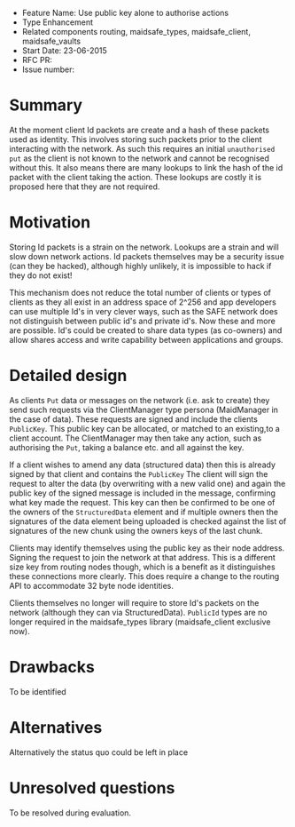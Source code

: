 - Feature Name: Use public key alone to authorise actions 
- Type Enhancement
- Related components routing, maidsafe_types, maidsafe_client, maidsafe_vaults
- Start Date: 23-06-2015
- RFC PR: 
- Issue number: 

# Summary

At the moment client Id packets are create and a hash of these packets used as identity. 
This involves storing such packets prior to the client interacting with the network. 
As such this requires an initial `unauthorised put` as the client is not known to the 
network and cannot be recognised without this. It also means there are many lookups
to link the hash of the id packet with the client taking the action. 
These lookups are costly it is proposed here that they are not required.  

# Motivation

Storing Id packets is a strain on the network. Lookups are a strain and will slow down
network actions. Id packets themselves may be a security issue (can they be hacked), although
highly unlikely, it is impossible to hack if they do not exist! 

This mechanism does not reduce the total number of clients or types of clients as they all exist 
in an address space of 2^256 and app developers can use multiple Id's in very clever ways, such 
as the SAFE network does not distinguish between public id's and private id's. Now these and more are possible.
Id's could be created to share data types (as co-owners) and allow shares access and write capability
between applications and groups. 

# Detailed design

As clients `Put` data or messages on the network (i.e. ask to create) they send such requests via the 
ClientManager type persona (MaidManager in the case of data). These requests are signed and include the
clients `PublicKey`. This public key can be allocated, or matched to an existing,to a client account. 
The ClientManager may then take any action, such as authorising the `Put`, taking a balance etc. and all against the key. 

If a client wishes to amend any data (structured data) then this is already signed by that client and contains the 
`PublicKey` The client will sign the request to alter the data (by overwriting with a new valid one) and again
the public key of the signed message is included in the message, confirming what key made the request. This key
can then be confirmed to be one of the owners of the `StructuredData` element and if multiple owners
then the signatures of the data element being uploaded is checked against the list of signatures of the new chunk
using the owners keys of the last chunk. 

Clients may identify themselves using the public key as their node address. Signing the request to join the network 
at that address. This is a different size key from routing nodes though, which is a benefit as it distinguishes these
connections more clearly. This does require a change to the routing API to accommodate 32 byte node identities.

Clients themselves no longer will require to store Id's packets on the network (although they can via StructuredData).
`PublicId` types are no longer required in the maidsafe_types library (maidsafe_client exclusive now).

# Drawbacks

To be identified

# Alternatives

Alternatively the status quo could be left in place

# Unresolved questions

To be resolved during evaluation.
